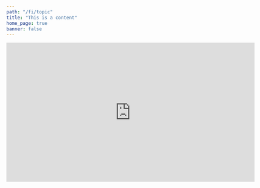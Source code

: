 ```yaml
---
path: "/fi/topic"
title: "This is a content"
home_page: true
banner: false
---
```


<topic-hero title="Demand & Supply" subtitle="There are many variations of passages of Lorem Ipsum available, but the majority have suffered alteration in some form, by injected humour, or randomised words which.">

<iframe width="652" height="367" src="https://www.youtube.com/embed/Ya76Mz1juvU?rel=0" frameborder="0" allow="autoplay; encrypted-media" allowfullscreen></iframe>
</topic-hero>

<topic-content>
</topic-content>

